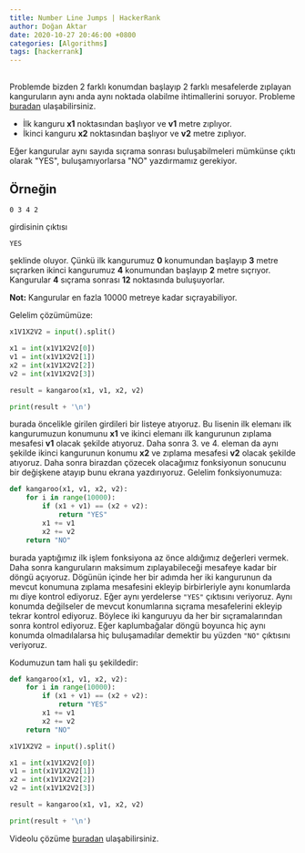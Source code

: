 ```yaml
---
title: Number Line Jumps | HackerRank
author: Doğan Aktar
date: 2020-10-27 20:46:00 +0800
categories: [Algorithms]
tags: [hackerrank]
---
```


## 

Problemde bizden 2 farklı konumdan başlayıp 2 farklı mesafelerde zıplayan kanguruların aynı anda aynı noktada olabilme ihtimallerini soruyor. Probleme [buradan](https://www.hackerrank.com/challenges/kangaroo/problem) ulaşabilirsiniz.

- İlk kanguru **x1** noktasından başlıyor ve **v1** metre zıplıyor.
- İkinci kanguru **x2** noktasından başlıyor ve **v2** metre zıplıyor.

Eğer kangurular aynı sayıda sıçrama sonrası buluşabilmeleri mümkünse çıktı olarak "YES", buluşamıyorlarsa "NO" yazdırmamız gerekiyor.

## Örneğin
`0 3 4 2`

girdisinin çıktısı

`YES`

şeklinde oluyor. Çünkü ilk kangurumuz **0** konumundan başlayıp **3** metre sıçrarken ikinci kangurumuz **4** konumundan başlayıp **2** metre sıçrıyor. Kangurular **4** sıçrama sonrası **12** noktasında buluşuyorlar.

**Not:** Kangurular en fazla 10000 metreye kadar sıçrayabiliyor.

Gelelim çözümümüze:
```python
x1V1X2V2 = input().split()

x1 = int(x1V1X2V2[0])
v1 = int(x1V1X2V2[1])
x2 = int(x1V1X2V2[2])
v2 = int(x1V1X2V2[3])

result = kangaroo(x1, v1, x2, v2)

print(result + '\n')
```
burada öncelikle girilen girdileri bir listeye atıyoruz. Bu lisenin ilk elemanı ilk kangurumuzun konumunu **x1** ve ikinci elemanı ilk kangurunun zıplama mesafesi **v1** olacak şekilde atıyoruz. Daha sonra 3. ve 4. eleman da aynı şekilde ikinci kangurunun konumu **x2** ve zıplama mesafesi **v2** olacak şekilde atıyoruz. Daha sonra birazdan çözecek olacağımız fonksiyonun sonucunu bir değişkene atayıp bunu ekrana yazdırıyoruz. Gelelim fonksiyonumuza:

```python
def kangaroo(x1, v1, x2, v2):
    for i in range(10000):
        if (x1 + v1) == (x2 + v2):
            return "YES"
        x1 += v1
        x2 += v2
    return "NO"
```
burada yaptığımız ilk işlem fonksiyona az önce aldığımız değerleri vermek. Daha sonra kanguruların maksimum zıplayabileceği mesafeye kadar bir döngü açıyoruz. Dögünün içinde her bir adımda her iki kangurunun da mevcut konumuna zıplama mesafesini ekleyip birbirleriyle aynı konumlarda mı diye kontrol ediyoruz. Eğer aynı yerdelerse
`"YES"` çıktısını veriyoruz. Aynı konumda değilseler de mevcut konumlarına sıçrama mesafelerini ekleyip tekrar kontrol ediyoruz. Böylece iki kanguruyu da her bir sıçramalarından sonra kontrol ediyoruz. Eğer kaplumbağalar döngü boyunca hiç aynı konumda olmadılalarsa hiç buluşamadılar demektir bu yüzden `"NO"` çıktısını veriyoruz.

Kodumuzun tam hali şu şekildedir:

```python
def kangaroo(x1, v1, x2, v2):
    for i in range(10000):
        if (x1 + v1) == (x2 + v2):
            return "YES"
        x1 += v1
        x2 += v2
    return "NO"

x1V1X2V2 = input().split()

x1 = int(x1V1X2V2[0])
v1 = int(x1V1X2V2[1])
x2 = int(x1V1X2V2[2])
v2 = int(x1V1X2V2[3])

result = kangaroo(x1, v1, x2, v2)

print(result + '\n')
```

Videolu çözüme [buradan](https://www.youtube.com/watch?v=CpFqlG7DqMM&t=5s) ulaşabilirsiniz.
